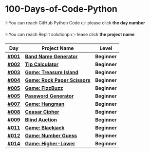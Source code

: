 # 100-Days-of-Code-Python

✨You can reach GitHub Python Code  👉 please click **the day number**

✨You can reach Replit solutionp  👉 lease click **the project name**

| Day | Project Name  | Level |
|---| ----- | ---------- |
|**[#001](https://github.com/fly-pixie/100-Days-of-Code-Python/blob/main/Day%20%2301%20/band_name_generator.py)**| **[Band Name Generator](https://replit.com/@fly-pixie/Day-1band-name-generator?v=1)** | **Beginner** |
|**[#002](https://github.com/fly-pixie/100-Days-of-Code-Python/blob/main/Day%20%2302%20/tip_calculator.py)**| **[Tip Calculator](https://replit.com/@fly-pixie/Tip-Calculator-by-Fly?v=1)** | **Beginner** |
|**[#003](https://github.com/fly-pixie/100-Days-of-Code-Python/blob/main/Day%20%2303/game_treasure_island.py)**| **[Game: Treasure Island](https://replit.com/@fly-pixie/Treasure-island-by-Fly?v=1)** | **Beginner** |
|**[#004](https://github.com/fly-pixie/100-Days-of-Code-Python/blob/main/Day%20%2304%20/rock_paper_scissors.py)**| **[Game: Rock Paper Scissors](https://replit.com/@fly-pixie/Gamerock-paper-scissors-by-fly?v=1)** | **Beginner** |
|**[#005](https://github.com/fly-pixie/100-Days-of-Code-Python/blob/main/Day%20%2305%20/fizz_buzz.py)**| **[Game: FizzBuzz](https://replit.com/@fly-pixie/Day5TheFizzBuzz?v=1)** | **Beginner** |
|**[#005](https://github.com/fly-pixie/100-Days-of-Code-Python/blob/main/Day%20%2305%20/password_generator.py)**| **[Password Generator](https://replit.com/@fly-pixie/password-generator-start?v=1)** | **Beginner** |
|**[#007](https://github.com/fly-pixie/100-Days-of-Code-Python/blob/main/Day%20%2307/hangman.py)**| **[Game: Hangman](https://replit.com/@fly-pixie/Day-7-HangmanFly?v=1)** | **Beginner** |
|**[#008](https://github.com/fly-pixie/100-Days-of-Code-Python/blob/main/Day%20%2308/ceaser_cipher.py)**| **[Ceasar Cipher](https://replit.com/@fly-pixie/Day-8-Ceaser-Cipher-by-fly?v=1)** | **Beginner** |
|**[#009](https://github.com/fly-pixie/100-Days-of-Code-Python/blob/main/Day%20%2309/blind_auction.py)**| **[Blind Auction](https://replit.com/@fly-pixie/blind-auction-fly?v=1)** | **Beginner** |
|**[#011](https://github.com/fly-pixie/100-Days-of-Code-Python/blob/main/Day%20%2311/Blackjack.py)**| **[Game: Blackjack](https://replit.com/@fly-pixie/blackjack-gamebyfly?v=1)** | **Beginner** |
|**[#012](https://github.com/fly-pixie/100-Days-of-Code-Python/blob/main/Day%20%2312/number_guess.py)**| **[Game: Number Guess](https://replit.com/@fly-pixie/guess-the-number-game-by-fly?v=1)** | **Beginner** |
|**[#014](https://github.com/fly-pixie/100-Days-of-Code-Python/blob/main/Day%20%2314/higher_lower.py)**| **[Game: Higher-Lower ](https://replit.com/@fly-pixie/higherlowergamebyfly?v=1)** | **Beginner** |